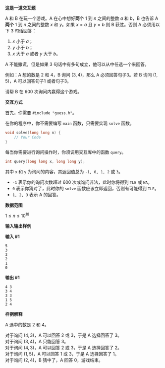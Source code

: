 **这是一道交互题**

A 和 B 在玩一个游戏。A 在心中想好**两个** $1$ 到 $n$ 之间的整数 $a$ 和 $b$，B 也告诉 A **两个** $1$ 到 $n$ 之间的整数 $x$ 和 $y$。如果 $x = a$ 且 $y = b$ 则 B 获胜。否则 A 必须用以下 $3$ 句话回答：

1. $x$ 小于 $a$；
2. $y$ 小于 $b$；
3. $x$ 大于 $a$ 或者 $y$ 大于 $b$。

A 不能撒谎，但是如果 $3$ 句话中有多句成立，他可以从中任选一个来回答。

例如：A 想的数是 $2$ 和 $4$，B 询问 $(3, 4)$，那么 A 必须回答句子3。若 B 询问 $(1, 5)$，A 可以回答句子1 或者句子3。

请帮 B 在 $600$ 次询问内赢得这个游戏。

**交互方式**

首先，你需要 `#include "guess.h"`。

在你的程序中，你不需要编写 `main` 函数，只需要实现 `solve` 函数。

```cpp
void solve(long long n) {
    // Your Code
}
```

每当你需要进行询问操作时，你须调用交互库中的函数 `query`。

```cpp
int query(long long x, long long y);
```

其中 `x` 和 `y` 为询问的内容，其返回值总为 `-1, 0, 1, 2` 或 `3`。

- `-1` 表示你的询问次数超过 $600$ 次或询问非法，此时你将得到 `TLE` 或 `WA`。
- `0` 表示你猜对了，此时你的 `solve` 函数应该立即返回，否则有可能得到 `TLE`。
- `1, 2, 3` 表示 A 的回答。

**数据范围**

$1 \leq n \leq 10^{18}$

**输入输出样例**

**输入 #1**

```plaintext
5
3
3
2
1
0
```

**输出 #1**

```plaintext
4 3
3 4
3 3
1 5
2 4
```

**样例解释**

A 选中的数是 $2$ 和 $4$。

对于询问 $(4, 3)$，A 可以回答 $2$ 或 $3$，于是 A 选择回答了 $3$。  
对于询问 $(3, 4)$，A 只能回答 $3$。  
对于询问 $(4, 3)$，A 可以回答 $2$ 或 $3$，于是 A 选择回答了 $2$。  
对于询问 $(1, 5)$，A 可以回答 $1$ 或 $3$，于是 A 选择回答了 $1$。  
对于询问 $(2, 4)$，B 猜中了，A 回答 $0$，游戏结束。